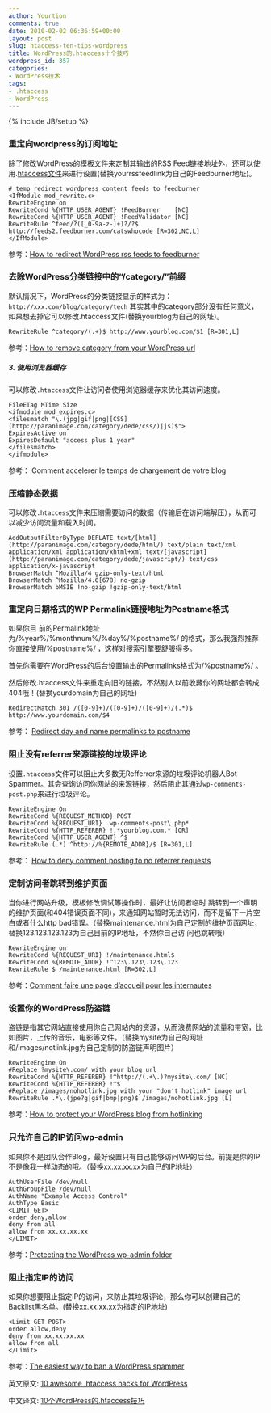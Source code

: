```yaml
---
author: Yourtion
comments: true
date: 2010-02-02 06:36:59+00:00
layout: post
slug: htaccess-ten-tips-wordpress
title: WordPress的.htaccess十个技巧
wordpress_id: 357
categories:
- WordPress技术
tags:
- .htaccess
- WordPress
---
```

{% include JB/setup %}

### 重定向wordpress的订阅地址


除了修改WordPress的模板文件来定制其输出的RSS Feed链接地址外，还可以使用.[htaccess文件](http://paranimage.com/htaccess-wen-jian-shi-yong-jiao-cheng-4htaccess-wen-jian-shi-yong-xiao-jie/)来进行设置(替换yourrssfeedlink为自己的Feedburner地址)。

```
# temp redirect wordpress content feeds to feedburner
<IfModule mod_rewrite.c>
RewriteEngine on
RewriteCond %{HTTP_USER_AGENT} !FeedBurner    [NC]
RewriteCond %{HTTP_USER_AGENT} !FeedValidator [NC]
RewriteRule ^feed/?([_0-9a-z-]+)?/?$ http://feeds2.feedburner.com/catswhocode [R=302,NC,L]
</IfModule>

```

参考：[How to redirect WordPress rss feeds to feedburner](http://www.wprecipes.com/how-to-redirect-wordpress-rss-feeds-to-feedburner-with-htaccess)


### 去除WordPress分类链接中的“/category/”前缀


默认情况下，WordPress的分类链接显示的样式为：
```http://xxx.com/blog/category/tech```
其实其中的category部分没有任何意义，如果想去掉它可以修改.htaccess文件(替换yourblog为自己的网址)。

```
RewriteRule ^category/(.+)$ http://www.yourblog.com/$1 [R=301,L]

```

参考：[How to remove category from your WordPress url](http://www.wprecipes.com/how-to-remove-category-from-your-wordpress-url)


##### 3. 使用浏览器缓存


可以修改```.htaccess```文件让访问者使用浏览器缓存来优化其访问速度。

```
FileETag MTime Size
<ifmodule mod_expires.c>
<filesmatch "\.(jpg|gif|png|[CSS](http://paranimage.com/category/dede/css/)|js)$">
ExpiresActive on
ExpiresDefault "access plus 1 year"
</filesmatch>
</ifmodule>

```

参考： Comment accelerer le temps de chargement de votre blog


### 压缩静态数据


可以修改```.htaccess```文件来压缩需要访问的数据（传输后在访问端解压），从而可以减少访问流量和载入时间。

```
AddOutputFilterByType DEFLATE text/[html](http://paranimage.com/category/dede/html/) text/plain text/xml application/xml application/xhtml+xml text/[javascript](http://paranimage.com/category/dede/javascript/) text/css application/x-javascript
BrowserMatch ^Mozilla/4 gzip-only-text/html
BrowserMatch ^Mozilla/4.0[678] no-gzip
BrowserMatch bMSIE !no-gzip !gzip-only-text/html

```

### 重定向日期格式的WP Permalink链接地址为Postname格式


如果你目 前的Permalink地址为/%year%/%monthnum%/%day%/%postname%/ 的格式，那么我强烈推荐你直接使用/%postname%/ ，这样对搜索引擎要舒服得多。

首先你需要在WordPress的后台设置输出的Permalinks格式为/%postname%/ 。

然后修改.htaccess文件来重定向旧的链接，不然别人以前收藏你的网址都会转成404哦！(替换yourdomain为自己的网址)

```
RedirectMatch 301 /([0-9]+)/([0-9]+)/([0-9]+)/(.*)$ http://www.yourdomain.com/$4

```

参考： [Redirect day and name permalinks to postname](http://www.wprecipes.com/redirect-day-and-name-permalinks-to-postname)


### 阻止没有referrer来源链接的垃圾评论


设置```.htaccess```文件可以阻止大多数无Refferrer来源的垃圾评论机器人Bot Spammer。其会查询访问你网站的来源链接，然后阻止其通过```wp-comments-post.php```来进行垃圾评论。

```
RewriteEngine On
RewriteCond %{REQUEST_METHOD} POST
RewriteCond %{REQUEST_URI} .wp-comments-post\.php*
RewriteCond %{HTTP_REFERER} !.*yourblog.com.* [OR]
RewriteCond %{HTTP_USER_AGENT} ^$
RewriteRule (.*) ^http://%{REMOTE_ADDR}/$ [R=301,L]

```

参考： [How to deny comment posting to no referrer requests](http://www.wprecipes.com/how-to-deny-comment-posting-to-no-referrer-requests)


### 定制访问者跳转到维护页面


当你进行网站升级，模板修改调试等操作时，最好让访问者临时 跳转到一个声明的维护页面(和404错误页面不同)，来通知网站暂时无法访问，而不是留下一片空白或者什么http bad错误。（替换maintenance.html为自己定制的维护页面网址，替换123.123.123.123为自己目前的IP地址，不然你自己访 问也跳转哦）

```
RewriteEngine on
RewriteCond %{REQUEST_URI} !/maintenance.html$
RewriteCond %{REMOTE_ADDR} !^123\.123\.123\.123
RewriteRule $ /maintenance.html [R=302,L]

```

参考：[Comment faire une page d’accueil pour les internautes](http://www.woueb.net/2007/07/25/comment-faire-une-page-d-accueil-pour-les-internautes/)


### 设置你的WordPress防盗链


盗链是指其它网站直接使用你自己网站内的资源，从而浪费网站的流量和带宽，比如图片，上传的音乐，电影等文件。（替换mysite为自己的网址和/images/notlink.jpg为自己定制的防盗链声明图片）

```
RewriteEngine On
#Replace ?mysite\.com/ with your blog url
RewriteCond %{HTTP_REFERER} !^http://(.+\.)?mysite\.com/ [NC]
RewriteCond %{HTTP_REFERER} !^$
#Replace /images/nohotlink.jpg with your "don't hotlink" image url
RewriteRule .*\.(jpe?g|gif|bmp|png)$ /images/nohotlink.jpg [L]

```

参考：[How to protect your WordPress blog from hotlinking](http://www.wprecipes.com/how-to-protect-your-wordpress-blog-from-hotlinking)


### 只允许自己的IP访问wp-admin


如果你不是团队合作Blog，最好设置只有自己能够访问WP的后台。前提是你的IP不是像我一样动态的哦。（替换xx.xx.xx.xx为自己的IP地址）

```
AuthUserFile /dev/null
AuthGroupFile /dev/null
AuthName "Example Access Control"
AuthType Basic
<LIMIT GET>
order deny,allow
deny from all
allow from xx.xx.xx.xx
</LIMIT>

```

参考：[Protecting the WordPress wp-admin folder](http://www.reubenyau.com/protecting-the-wordpress-wp-admin-folder/)


### 阻止指定IP的访问


如果你想要阻止指定IP的访问，来防止其垃圾评论，那么你可以创建自己的Backlist黑名单。(替换xx.xx.xx.xx为指定的IP地址)

```
<Limit GET POST>
order allow,deny
deny from xx.xx.xx.xx
allow from all
</Limit>

```

参考：[The easiest way to ban a WordPress spammer](http://lorelle.wordpress.com/2007/09/20/the-easiest-way-to-ban-a-wordpress-spammer/)

英文原文: [10 awesome .htaccess hacks for WordPress](http://www.catswhocode.com/blog/10-awesome-htaccess-hacks-for-wordpress)

中文译文: [10个WordPress的.htaccess技巧](http://e-spacy.com/blog/10-htaccess-hacks-for-wordpress.html)
